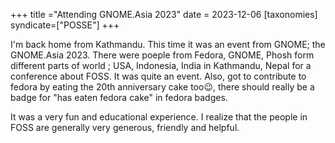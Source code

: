 +++
title ="Attending GNOME.Asia 2023"
date = 2023-12-06
[taxonomies]
syndicate=["POSSE"]
+++

I'm back home from Kathmandu. This time it was an event from GNOME; the GNOME.Asia 2023. There were poeple from Fedora, GNOME, Phosh form different parts of world ; USA, Indonesia, India in Kathmandu, Nepal for a conference about FOSS. It was quite an event. Also, got to contribute to fedora by eating the 20th anniversary cake too😉, there should really be a badge for "has eaten fedora cake" in fedora badges. 

It was a very fun and educational experience. I realize that the people in FOSS are generally very generous, friendly and helpful.


